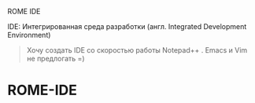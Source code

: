ROME IDE

IDE: Интегрированная среда разработки (англ. Integrated Development Environment) 

>Хочу создать IDE со скоростью работы Notepad++ . Emacs и Vim не предлогать =) 

# ROME-IDE
